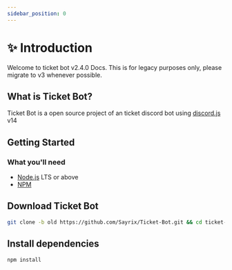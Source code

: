 ```yaml
---
sidebar_position: 0
---
```


# ✨ Introduction
Welcome to ticket bot v2.4.0 Docs. This is for legacy purposes only, please migrate to v3 whenever possible.

## What is Ticket Bot?

Ticket Bot is a open source project of an ticket discord bot using [discord.js](https://discord.js.org) v14

## Getting Started

### What you'll need

- [Node.js](https://nodejs.org/en/) LTS or above
- [NPM](https://npmjs.com)

## Download Ticket Bot

```bash
git clone -b old https://github.com/Sayrix/Ticket-Bot.git && cd ticket-bot
```

## Install dependencies

```bash
npm install
```